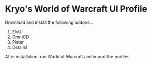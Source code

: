 # Kryo's World of Warcraft UI Profile

Download and install the following addons...
1. ElvUI
2. OmniCD
3. Plater
4. Details!

After installation, run World of Warcraft and import the profiles.
